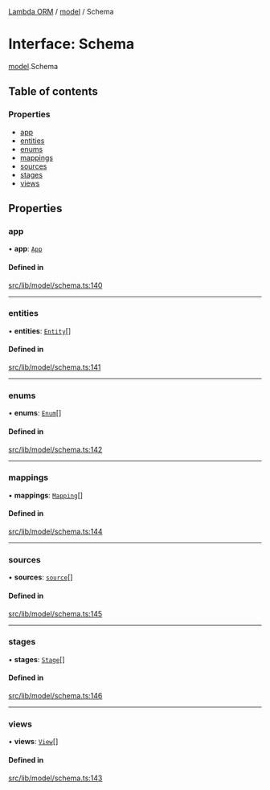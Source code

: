 [Lambda ORM](../README.md) / [model](../modules/model.md) / Schema

# Interface: Schema

[model](../modules/model.md).Schema

## Table of contents

### Properties

- [app](model.Schema.md#app)
- [entities](model.Schema.md#entities)
- [enums](model.Schema.md#enums)
- [mappings](model.Schema.md#mappings)
- [sources](model.Schema.md#sources)
- [stages](model.Schema.md#stages)
- [views](model.Schema.md#views)

## Properties

### app

• **app**: [`App`](model.App.md)

#### Defined in

[src/lib/model/schema.ts:140](https://github.com/FlavioLionelRita/lambdaorm/blob/0fd718a/src/lib/model/schema.ts#L140)

___

### entities

• **entities**: [`Entity`](model.Entity.md)[]

#### Defined in

[src/lib/model/schema.ts:141](https://github.com/FlavioLionelRita/lambdaorm/blob/0fd718a/src/lib/model/schema.ts#L141)

___

### enums

• **enums**: [`Enum`](model.Enum.md)[]

#### Defined in

[src/lib/model/schema.ts:142](https://github.com/FlavioLionelRita/lambdaorm/blob/0fd718a/src/lib/model/schema.ts#L142)

___

### mappings

• **mappings**: [`Mapping`](model.Mapping.md)[]

#### Defined in

[src/lib/model/schema.ts:144](https://github.com/FlavioLionelRita/lambdaorm/blob/0fd718a/src/lib/model/schema.ts#L144)

___

### sources

• **sources**: [`source`](model.source.md)[]

#### Defined in

[src/lib/model/schema.ts:145](https://github.com/FlavioLionelRita/lambdaorm/blob/0fd718a/src/lib/model/schema.ts#L145)

___

### stages

• **stages**: [`Stage`](model.Stage.md)[]

#### Defined in

[src/lib/model/schema.ts:146](https://github.com/FlavioLionelRita/lambdaorm/blob/0fd718a/src/lib/model/schema.ts#L146)

___

### views

• **views**: [`View`](model.View.md)[]

#### Defined in

[src/lib/model/schema.ts:143](https://github.com/FlavioLionelRita/lambdaorm/blob/0fd718a/src/lib/model/schema.ts#L143)
